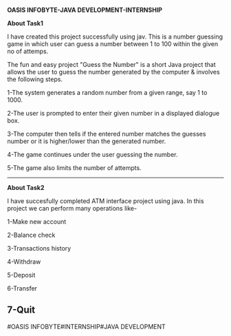 **OASIS INFOBYTE-JAVA DEVELOPMENT-INTERNSHIP**

**About Task1**

I have created this project successfully using jav. This is a number guessing game in which user can guess a number between 1 to 100 within the given no of attemps.

The fun and easy project "Guess the Number" is a short Java project that allows the user to guess the number generated by the computer & involves the following steps.

1-The system generates a random number from a given range, say 1 to 1000.

2-The user is prompted to enter their given number in a displayed dialogue box.

3-The computer then tells if the entered number matches the guesses number or it is higher/lower than the generated number.

4-The game continues under the user guessing the number.

5-The game also limits the number of attempts.

-------------------------------------------------------------------------------------------------------------------------------------------------------------



**About Task2**

I have succesfully completed ATM interface project using java. In this project we can perform many operations like-

1-Make new account

2-Balance check

3-Transactions history

4-Withdraw

5-Deposit

6-Transfer

7-Quit
--------------------------------------------------------------------------------------------------------------------------------------------------------------





#OASIS INFOBYTE#INTERNSHIP#JAVA DEVELOPMENT

